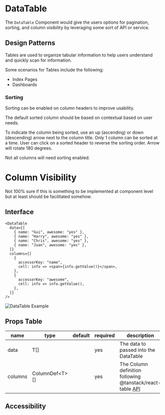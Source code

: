 # DataTable

The `DataTable` Component would give the users options for pagination, sorting,
and column visibility by leveraging some sort of API or service.

## Design Patterns

Tables are used to organize tabular information to help users understand and
quickly scan for information.

Some scenarios for Tables include the following:

- Index Pages
- Dashboards

### Sorting

Sorting can be enabled on column headers to improve usability.

The default sorted column should be based on contextual based on user needs.

To indicate the column being sorted, use an up (ascending) or down (descending)
arrow next to the column title. Only 1 column can be sorted at a time. User can
click on a sorted header to reverse the sorting order. Arrow will rotate 180
degrees.

Not all columns will need sorting enabled.

# Column Visibility

Not 100% sure if this is something to be implemented at component level but at
least should be facilitated somehow.

## Interface

```tsx
<DataTable
  data={[
    { name: "Gui", awesome: "yes" },
    { name: "Harry", awesome: "yes" },
    { name: "Chris", awesome: "yes" },
    { name: "Juan", awesome: "yes" },
  ]}
  columns={[
    {
      accessorKey: "name",
      cell: info => <span>{info.getValue()}</span>,
    },
    {
      accessorKey: "awesome",
      cell: info => info.getValue(),
    },
  ]}
/>
```

![DataTable Example](./example.png)

## Props Table

| name    | type             | default | required | description                                                                                                         |
| ------- | ---------------- | ------- | -------- | ------------------------------------------------------------------------------------------------------------------- |
| data    | T[]              |         | yes      | The data to passed into the DataTable                                                                               |
| columns | ColumnDef\<T\>[] |         | yes      | The Column definition following @tanstack/react-table [ API ](https://tanstack.com/table/v8/docs/guide/column-defs) |

## Accessibility
